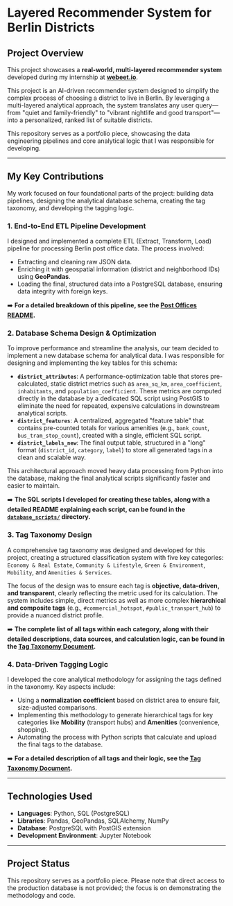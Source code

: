 # Layered Recommender System for Berlin Districts

## Project Overview

This project showcases a **real-world, multi-layered recommender system** developed during my internship at **[webeet.io](https://www.webeet.io/)**.

This project is an AI-driven recommender system designed to simplify the complex process of choosing a district to live in Berlin. By leveraging a multi-layered analytical approach, the system translates any user query—from "quiet and family-friendly" to "vibrant nightlife and good transport"—into a personalized, ranked list of suitable districts.

This repository serves as a portfolio piece, showcasing the data engineering pipelines and core analytical logic that I was responsible for developing.

---
## My Key Contributions

My work focused on four foundational parts of the project: building data pipelines, designing the analytical database schema, creating the tag taxonomy, and developing the tagging logic.

### 1. End-to-End ETL Pipeline Development

I designed and implemented a complete ETL (Extract, Transform, Load) pipeline for processing Berlin post office data. The process involved:
* Extracting and cleaning raw JSON data.
* Enriching it with geospatial information (district and neighborhood IDs) using **GeoPandas**.
* Loading the final, structured data into a PostgreSQL database, ensuring data integrity with foreign keys.

➡️ **For a detailed breakdown of this pipeline, see the [Post Offices README](post_offices/README.md).**

### 2. Database Schema Design & Optimization

To improve performance and streamline the analysis, our team decided to implement a new database schema for analytical data. I was responsible for designing and implementing the key tables for this schema:
* **`district_attributes`**: A performance-optimization table that stores pre-calculated, static district metrics such as `area_sq_km`, `area_coefficient`, `inhabitants`, and `population_coefficient`. These metrics are computed directly in the database by a dedicated SQL script using PostGIS to eliminate the need for repeated, expensive calculations in downstream analytical scripts.
* **`district_features`**: A centralized, aggregated "feature table" that contains pre-counted totals for various amenities (e.g., `bank_count`, `bus_tram_stop_count`), created with a single, efficient SQL script.
* **`district_labels_new`**: The final output table, structured in a "long" format (`district_id`, `category`, `label`) to store all generated tags in a clean and scalable way.

This architectural approach moved heavy data processing from Python into the database, making the final analytical scripts significantly faster and easier to maintain.

➡️ **The SQL scripts I developed for creating these tables, along with a detailed README explaining each script, can be found in the [`database_scripts/`](database_scripts/) directory.**

### 3. Tag Taxonomy Design

A comprehensive tag taxonomy was designed and developed for this project, creating a structured classification system with five key categories: `Economy & Real Estate`, `Community & Lifestyle`, `Green & Environment`, `Mobility`, and `Amenities & Services`.

The focus of the design was to ensure each tag is **objective, data-driven, and transparent**, clearly reflecting the metric used for its calculation. The system includes simple, direct metrics as well as more complex **hierarchical and composite tags** (e.g., `#commercial_hotspot`, `#public_transport_hub`) to provide a nuanced district profile.

➡️ **The complete list of all tags within each category, along with their detailed descriptions, data sources, and calculation logic, can be found in the [Tag Taxonomy Document](common_labels/README.md).**

### 4. Data-Driven Tagging Logic

I developed the core analytical methodology for assigning the tags defined in the taxonomy. Key aspects include:
* Using a **normalization coefficient** based on district area to ensure fair, size-adjusted comparisons.
* Implementing this methodology to generate hierarchical tags for key categories like **Mobility** (transport hubs) and **Amenities** (convenience, shopping).
* Automating the process with Python scripts that calculate and upload the final tags to the database.

➡️ **For a detailed description of all tags and their logic, see the [Tag Taxonomy Document](common_labels/README.md).**

---
## Technologies Used

* **Languages**: Python, SQL (PostgreSQL)
* **Libraries**: Pandas, GeoPandas, SQLAlchemy, NumPy
* **Database**: PostgreSQL with PostGIS extension
* **Development Environment**: Jupyter Notebook

---
## Project Status

This repository serves as a portfolio piece. Please note that direct access to the production database is not provided; the focus is on demonstrating the methodology and code.
